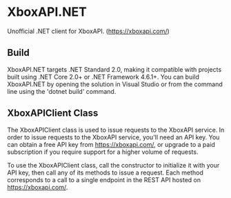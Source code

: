 # XboxAPI.NET
Unofficial .NET client for XboxAPI. (https://xboxapi.com/)

## Build

XboxAPI.NET targets .NET Standard 2.0, making it compatible with projects built using .NET Core 2.0+ or .NET Framework 4.6.1+.
You can build XboxAPI.NET by opening the solution in Visual Studio or from the command line using the 'dotnet build' command.

## XboxAPIClient Class
The XboxAPIClient class is used to issue requests to the XboxAPI service. In order to issue requests to the XboxAPI service, you'll need an
API key. You can obtain a free API key from https://xboxapi.com/, or upgrade to a paid subscription if you require support for a higher
volume of requests.

To use the XboxAPIClient class, call the constructor to initialize it with your API key, then call any of its methods to issue a request.
Each method corresponds to a call to a single endpoint in the REST API hosted on https://xboxapi.com/.

